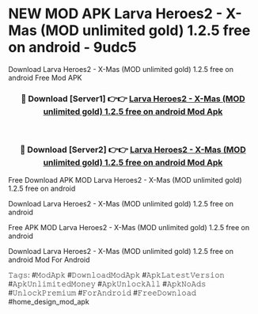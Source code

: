 # NEW MOD APK Larva Heroes2  - X-Mas (MOD unlimited gold) 1.2.5 free on android - 9udc5
Download Larva Heroes2  - X-Mas (MOD unlimited gold) 1.2.5 free on android Free Mod APK

<div align="center">
<h3>🔴 Download [Server1] 👉👉 <a href="https://apk-comot.site?title=Larva_Heroes2__-_X-Mas_(MOD_unlimited_gold)_1.2.5_free_on_android">Larva Heroes2  - X-Mas (MOD unlimited gold) 1.2.5 free on android Mod Apk</a></h3><br>

<h3>🔴 Download [Server2] 👉👉 <a href="https://apk-comot.site?title=Larva_Heroes2__-_X-Mas_(MOD_unlimited_gold)_1.2.5_free_on_android">Larva Heroes2  - X-Mas (MOD unlimited gold) 1.2.5 free on android Mod Apk</a></h3>
</div>


Free Download APK MOD Larva Heroes2  - X-Mas (MOD unlimited gold) 1.2.5 free on android

Download Larva Heroes2  - X-Mas (MOD unlimited gold) 1.2.5 free on android 

Free APK MOD Larva Heroes2  - X-Mas (MOD unlimited gold) 1.2.5 free on android 

Download Larva Heroes2  - X-Mas (MOD unlimited gold) 1.2.5 free on android Mod For Android

𝚃𝚊𝚐𝚜: #𝙼𝚘𝚍𝙰𝚙𝚔 #𝙳𝚘𝚠𝚗𝚕𝚘𝚊𝚍𝙼𝚘𝚍𝙰𝚙𝚔 #𝙰𝚙𝚔𝙻𝚊𝚝𝚎𝚜𝚝𝚅𝚎𝚛𝚜𝚒𝚘𝚗 #𝙰𝚙𝚔𝚄𝚗𝚕𝚒𝚖𝚒𝚝𝚎𝚍𝙼𝚘𝚗𝚎𝚢 #𝙰𝚙𝚔𝚄𝚗𝚕𝚘𝚌𝚔𝙰𝚕𝚕 #𝙰𝚙𝚔𝙽𝚘𝙰𝚍𝚜 #𝚄𝚗𝚕𝚘𝚌𝚔𝙿𝚛𝚎𝚖𝚒𝚞𝚖 #𝙵𝚘𝚛𝙰𝚗𝚍𝚛𝚘𝚒𝚍 #𝙵𝚛𝚎𝚎𝙳𝚘𝚠𝚗𝚕𝚘𝚊𝚍 #home_design_mod_apk